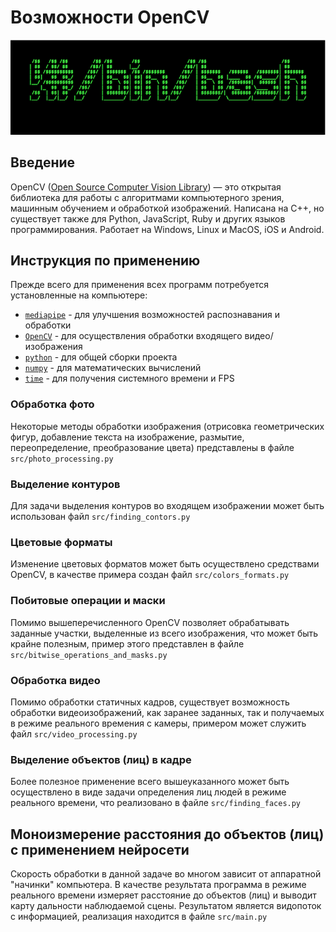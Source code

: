 # Возможности OpenCV

![Picture](https://github.com/GorokhovSemyon/Simple_bash_scripst-MacOS-/blob/develop/materials/bin_bash.png)

## Введение

OpenCV ([Open Source Computer Vision Library](https://opencv.org/)) — это открытая библиотека для работы с алгоритмами компьютерного зрения, машинным обучением и обработкой изображений. Написана на C++, но существует также для Python, JavaScript, Ruby и других языков программирования. Работает на Windows, Linux и MacOS, iOS и Android.

## Инструкция по применению

Прежде всего для применения всех программ потребуется установленные на компьютере:
- [`mediapipe`](https://pypi.org/project/mediapipe/) - для улучшения возможностей распознавания и обработки
- [`OpenCV`](https://opencv.org/) - для осуществления обработки входящего видео/изображения
- [`python`](https://www.python.org/) - для общей сборки проекта
- [`numpy`](https://numpy.org/) - для математических вычислений
- [`time`](https://docs.python.org/3/library/time.html) - для получения системного времени и FPS

### Обработка фото

Некоторые методы обработки изображения (отрисовка геометрических фигур, добавление текста на изображение, размытие, переопределение, преобразование цвета) представлены в файле `src/photo_processing.py`

### Выделение контуров

Для задачи выделения контуров во входящем изображении может быть использован файл `src/finding_contors.py`

### Цветовые форматы

Изменение цветовых форматов может быть осуществлено средствами OpenCV, в качестве примера создан файл `src/colors_formats.py`

### Побитовые операции и маски

Помимо вышеперечисленного OpenCV позволяет обрабатывать заданные участки, выделенные из всего изображения, что может быть крайне полезным, пример этого представлен в файле `src/bitwise_operations_and_masks.py`

### Обработка видео

Помимо обработки статичных кадров, существует возможность обработки видеоизображений, как заранее заданных, так и получаемых в режиме реального времения с камеры, примером может служить файл `src/video_processing.py`

### Выделение объектов (лиц) в кадре

Более полезное применение всего вышеуказанного может быть осуществлено в виде задачи определения лиц людей в режиме реального времени, что реализовано в файле `src/finding_faces.py`

## Моноизмерение расстояния до объектов (лиц) с применением нейросети

Скорость обработки в данной задаче во многом зависит от аппаратной "начинки" компьютера. В качестве результата программа в режиме реального времени измеряет расстояние до объектов (лиц) и выводит карту дальности наблюдаемой сцены. Результатом является видопоток с информацией, реализация находится в файле `src/main.py`
